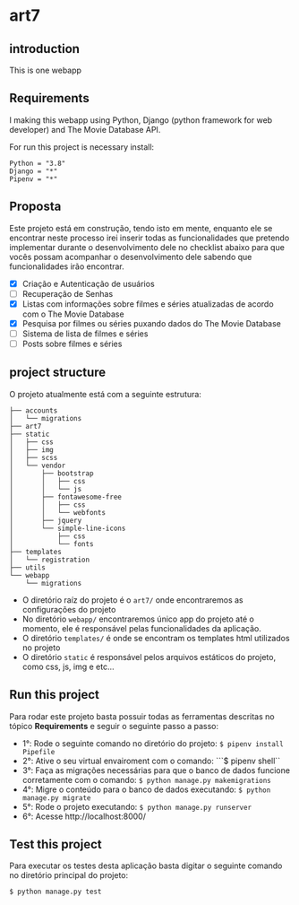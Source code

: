 # art7 

## introduction

This is one webapp

## Requirements
I making this webapp using Python, Django (python framework for web developer) and The Movie Database API.

For run this project is necessary install:

```
Python = "3.8"
Django = "*"
Pipenv = "*"
```

## Proposta
Este projeto está em construção, tendo isto em mente, enquanto ele se encontrar neste processo irei inserir todas as funcionalidades que pretendo implementar durante o desenvolvimento dele no checklist abaixo para que vocês possam acompanhar o desenvolvimento dele sabendo que funcionalidades irão encontrar.

- [x] Criação e Autenticação de usuários
- [ ] Recuperação de Senhas
- [x] Listas com informações sobre filmes e séries atualizadas de acordo com o The Movie Database
- [x] Pesquisa por filmes ou séries puxando dados do The Movie Database
- [ ] Sistema de lista de filmes e séries
- [ ] Posts sobre filmes e séries

## project structure
O projeto atualmente está com a seguinte estrutura:

```
├── accounts
│   └── migrations
├── art7
├── static
│   ├── css
│   ├── img
│   ├── scss
│   └── vendor
│       ├── bootstrap
│       │   ├── css
│       │   └── js
│       ├── fontawesome-free
│       │   ├── css
│       │   └── webfonts
│       ├── jquery
│       └── simple-line-icons
│           ├── css
│           └── fonts
├── templates
│   └── registration
├── utils
└── webapp
    └── migrations

```

- O diretório raíz do projeto é o `art7/` onde encontraremos as configurações do projeto
- No diretório `webapp/` encontraremos único app do projeto até o momento, ele é responsável pelas funcionalidades da aplicação.
- O diretório `templates/` é onde se encontram os templates html utilizados no projeto
- O diretório `static` é responsável pelos arquivos estáticos do projeto, como css, js, img e etc...


## Run this project
Para rodar este projeto basta possuir todas as ferramentas descritas no tópico <b>Requirements</b> e seguir o seguinte passo a passo:

- 1°: Rode o seguinte comando no diretório do projeto: ```$ pipenv install Pipefile```
- 2°: Ative o seu virtual envairoment com o comando: ```$ pipenv shell``
- 3°: Faça as migrações necessárias para que o banco de dados funcione corretamente com o comando: ```$ python manage.py makemigrations```
- 4°: Migre o conteúdo para o banco de dados executando: ```$ python manage.py migrate```
- 5°: Rode o projeto executando: ```$ python manage.py runserver```
- 6°: Acesse http://localhost:8000/

## Test this project
Para executar os testes desta aplicação basta digitar o seguinte comando no diretório principal do projeto:

```
$ python manage.py test
```




